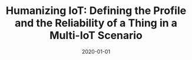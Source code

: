 ---
title: 'Humanizing IoT: Defining the Profile and the Reliability of a Thing in a Multi-IoT Scenario'
collection: publications
permalink: /publication/2020-Studies in Computational Intelligence-Humanizing-IoT.md
excerpt: 'D. Ursino, L. Virgili'
date: 2020-01-01
venue: 'Studies in Computational Intelligence'
link: 'https://doi.org/10.1007/978-3-030-24513-9_4'
location: 'Polytechnic University of Marche, Ancona, Italy'
---